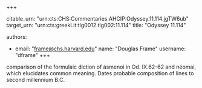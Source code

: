 +++


citable_urn: "urn:cts:CHS:Commentaries.AHCIP:Odyssey.11.114.jgTW6ub"
target_urn: "urn:cts:greekLit:tlg0012.tlg002:11.114"
title: "Odyssey 11.114"

authors:
- email: "frame@chs.harvard.edu"
  name: "Douglas Frame"
  username: "dframe"
+++

<p>comparison of the formulaic diction of ásmenoi in Od. IX.62-62 and néomai, which elucidates common meaning. Dates probable composition of lines to second millennium B.C.</p>